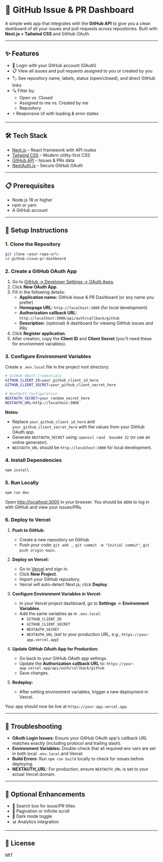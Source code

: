 # 🚀 GitHub Issue & PR Dashboard

A simple web app that integrates with the **GitHub API** to give you a clean dashboard of all your issues and pull requests across repositories.
Built with **Next.js + Tailwind CSS** and GitHub OAuth.

---

## ✨ Features

- 🔑 Login with your GitHub account (OAuth)
- 📋 View all issues and pull requests assigned to you or created by you
- 🏷️ See repository name, labels, status (open/closed), and direct GitHub links
- 🔍 Filter by:
  - Open vs. Closed
  - Assigned to me vs. Created by me
  - Repository
- ⚡ Responsive UI with loading & error states

---

## 🛠️ Tech Stack

- [Next.js](https://nextjs.org/) – React framework with API routes
- [Tailwind CSS](https://tailwindcss.com/) – Modern utility-first CSS
- [GitHub API](https://docs.github.com/en/rest) – Issues & PRs data
- [NextAuth.js](https://next-auth.js.org/) – Secure GitHub OAuth

---

## 📋 Prerequisites

- Node.js 18 or higher
- npm or yarn
- A GitHub account

---

## 🚧 Setup Instructions

### 1. Clone the Repository

```bash
git clone <your-repo-url>
cd github-issue-pr-dashboard
```

### 2. Create a GitHub OAuth App

1. Go to [GitHub → Developer Settings → OAuth Apps](https://github.com/settings/developers).
2. Click **New OAuth App**.
3. Fill in the following details:
   - **Application name:** GitHub Issue & PR Dashboard (or any name you prefer)
   - **Homepage URL:** `http://localhost:3000` (for local development)
   - **Authorization callback URL:** `http://localhost:3000/api/auth/callback/github`
   - **Description:** (optional) A dashboard for viewing GitHub issues and PRs
4. Click **Register application**.
5. After creation, copy the **Client ID** and **Client Secret** (you'll need these for environment variables).

### 3. Configure Environment Variables

Create a `.env.local` file in the project root directory:

```bash
# GitHub OAuth Credentials
GITHUB_CLIENT_ID=your_github_client_id_here
GITHUB_CLIENT_SECRET=your_github_client_secret_here

# NextAuth Configuration
NEXTAUTH_SECRET=your_random_secret_here
NEXTAUTH_URL=http://localhost:3000
```

**Notes:**

- Replace `your_github_client_id_here` and `your_github_client_secret_here` with the values from your GitHub OAuth app.
- Generate `NEXTAUTH_SECRET` using: `openssl rand -base64 32` (or use an online generator).
- `NEXTAUTH_URL` should be `http://localhost:3000` for local development.

### 4. Install Dependencies

```bash
npm install
```

### 5. Run Locally

```bash
npm run dev
```

Open [http://localhost:3000](http://localhost:3000) in your browser. You should be able to log in with GitHub and view your issues/PRs.

### 6. Deploy to Vercel

1. **Push to GitHub:**

   - Create a new repository on GitHub.
   - Push your code: `git add .`, `git commit -m "Initial commit"`, `git push origin main`.

2. **Deploy on Vercel:**

   - Go to [Vercel](https://vercel.com) and sign in.
   - Click **New Project**.
   - Import your GitHub repository.
   - Vercel will auto-detect Next.js; click **Deploy**.

3. **Configure Environment Variables in Vercel:**

   - In your Vercel project dashboard, go to **Settings** → **Environment Variables**.
   - Add the same variables as in `.env.local`:
     - `GITHUB_CLIENT_ID`
     - `GITHUB_CLIENT_SECRET`
     - `NEXTAUTH_SECRET`
     - `NEXTAUTH_URL` (set to your production URL, e.g., `https://your-app.vercel.app`)

4. **Update GitHub OAuth App for Production:**

   - Go back to your GitHub OAuth app settings.
   - Update the **Authorization callback URL** to: `https://your-app.vercel.app/api/auth/callback/github`
   - Save changes.

5. **Redeploy:**
   - After setting environment variables, trigger a new deployment in Vercel.

Your app should now be live at `https://your-app.vercel.app`.

---

## 🔧 Troubleshooting

- **OAuth Login Issues:** Ensure your GitHub OAuth app's callback URL matches exactly (including protocol and trailing slash).
- **Environment Variables:** Double-check that all required env vars are set in both local `.env.local` and Vercel.
- **Build Errors:** Run `npm run build` locally to check for issues before deploying.
- **NEXTAUTH_URL:** For production, ensure `NEXTAUTH_URL` is set to your actual Vercel domain.

---

## 🧩 Optional Enhancements

- 🔎 Search box for issue/PR titles
- 📄 Pagination or infinite scroll
- 🌙 Dark mode toggle
- 📊 Analytics integration

---

## 📜 License

MIT
